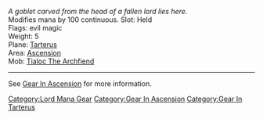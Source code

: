 *A goblet carved from the head of a fallen lord lies here.*  
Modifies mana by 100 continuous. Slot: Held  
Flags: evil magic  
Weight: 5  
Plane: [Tarterus](:Category:Tarterus.md "wikilink")  
Area: [Ascension](:Category:Ascension.md "wikilink")  
Mob: [Tialoc The Archfiend](Tialoc_The_Archfiend "wikilink")  

------------------------------------------------------------------------

See [Gear In Ascension](:Category:Gear_In_Ascension.md "wikilink") for
more information.

[Category:Lord Mana Gear](Category:Lord_Mana_Gear "wikilink")
[Category:Gear In Ascension](Category:Gear_In_Ascension "wikilink")
[Category:Gear In Tarterus](Category:Gear_In_Tarterus "wikilink")
